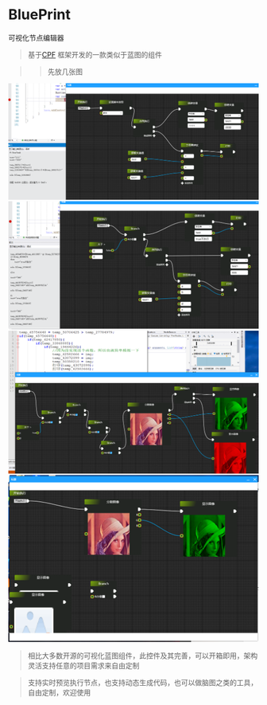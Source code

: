 # BluePrint
可视化节点编辑器

> 基于[CPF](http://cpf.cskin.net/) 框架开发的一款类似于蓝图的组件 

>> 先放几张图

![](image/微信图片_20211118175208.png)
![](image/微信图片_20211118175224.png)
![](image/微信图片_20211118175236.png)
![](image/微信图片_20211118175242.png)

> 相比大多数开源的可视化蓝图组件，此控件及其完善，可以开箱即用，架构灵活支持任意的项目需求来自由定制

> 支持实时预览执行节点，也支持动态生成代码，也可以做脑图之类的工具，自由定制，欢迎使用
